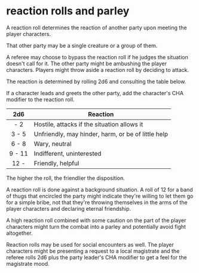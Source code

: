 
# reaction rolls and parley

A reaction roll determines the reaction of another party upon meeting the player characters.

That other party may be a single creature or a group of them.

A referee may choose to bypass the reaction roll if he judges the situation doesn't call for it. The other party might be ambushing the player characters.
Players might throw aside a reaction roll by deciding to attack.

The reaction is determined by rolling 2d6 and consulting the table below.

If a character leads and greets the other party, add the character's CHA modifier to the reaction roll.

| 2d6     | Reaction                                           |
|:-------:|----------------------------------------------------|
|    -  2 | Hostile, attacks if the situation allows it        |
|  3 -  5 | Unfriendly, may hinder, harm, or be of little help |
|  6 -  8 | Wary, neutral                                      |
|  9 - 11 | Indifferent, uninterested                          |
| 12 -    | Friendly, helpful                                  |

The higher the roll, the friendlier the disposition.

A reaction roll is done against a background situation. A roll of 12 for a band of thugs that encircled the party might indicate they're willing to let them go for a simple bribe, not that they're throwing themselves in the arms of the player characters and declaring eternal friendship.

A high reaction roll combined with some caution on the part of the player characters might turn the combat into a parley and potentially avoid fight altogether.

Reaction rolls may be used for social encounters as well. The player characters might be presenting a request to a local magistrate and the referee rolls 2d6 plus the party leader's CHA modifier to get a feel for the magistrate mood.

